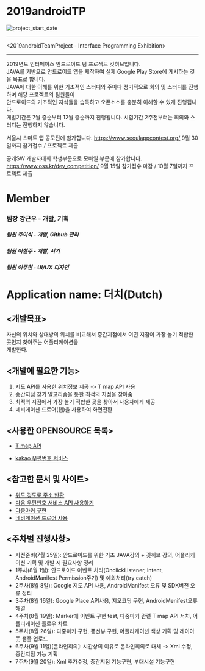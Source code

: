 # 2019androidTP  
![project_start_date](https://img.shields.io/badge/Project%20Start%20Date-2019--07--25-informational.svg)  

***
<2019androidTeamProject - Interface Programming Exhibition>
***
2019년도 인터페이스 안드로이드 팀 프로젝트 깃허브입니다.\
JAVA를 기반으로 안드로이드 앱을 제작하여 실제 Google Play Store에 게시하는 것을 목표로 합니다.\
JAVA에 대한 이해를 위한 기초적인 스터디와 주마다 정기적으로 회의 및 스터디를 진행하며 해당 프로젝트의 팀원들이\
안드로이드의 기초적인 지식들을 습득하고 오픈소스를 충분히 이해할 수 있게 진행됩니다.\
개발기간은 7월 중순부터 12월 중순까지 진행됩니다. 시험기간 2주전부터는 회의와 스터디는 진행하지 않습니다.

서울시 스마트 앱 공모전에 참가합니다. <https://www.seoulappcontest.org/>
9월 30일까지 참가접수 / 프로젝트 제출 

공개SW 개발자대회 학생부문으로 모바일 부문에 참가합니다. <https://www.oss.kr/dev_competition/>
9월 15일 참가접수 마감 / 10월 7일까지 프로젝트 제출

# Member
### 팀장 강근우 - 개발, 기획
##### 팀원 주이식 - 개발, Github 관리 
##### 팀원 이현주 - 개발, 서기
##### 팀원 이주현 - UI/UX 디자인



# Application name: 더치(Dutch)

<개발목표>
---------
자신의 위치와 상대방의 위치를 비교해서 중간지점에서 어떤 지점이 가장 놀기 적합한 곳인지 찾아주는 어플리케이션을\
개발한다.

<개발에 필요한 기능>
-------------------
1. 지도 API를 사용한 위치정보 제공 -> T map API 사용
2. 중간지점 찾기 알고리즘을 통한 최적의 지점을 찾아줌
3. 최적의 지점에서 가장 놀기 적합한 곳을 찾아서 사용자에게 제공
4. 네비게이션 드로어(탭)을 사용하여 화면전환

<사용한 OPENSOURCE 목록>
-----------------------
- [T map API](http://tmapapi.sktelecom.com/main.html#android/guide/androidGuide)

- [kakao 우편번호 서비스](http://postcode.map.daum.net/guide#usage)

<참고한 문서 및 사이트>
---------------------
- [위도 경도로 주소 반환](http://blog.naver.com/PostView.nhn?blogId=robotluv1226&logNo=220851639125)  
- [다음 우편번호 서비스 API 사용하기](https://codeman77.tistory.com/55)  
- [다중마커 구현](https://community.openapi.sk.com/t/tmap/6715)  
- [네비게이션 드로어 사용](https://liveonthekeyboard.tistory.com/entry/%EC%95%88%EB%93%9C%EB%A1%9C%EC%9D%B4%EB%93%9C-%EB%84%A4%EB%B9%84%EA%B2%8C%EC%9D%B4%EC%85%98-%EB%93%9C%EB%A1%9C%EC%96%B4-Navigation-drawer-%EC%82%AC%EC%9A%A9%EB%B2%95)  


<주차별 진행사항>
----------------
- 사전준비(7월 25일): 안드로이드를 위한 기초 JAVA강의 + 깃허브 강의, 어플리케이션 기획 및 개발 시 필요사항 정리  
- 1주차(8월 1일): 안드로이드 이벤트 처리(OnclickListener, Intent, AndroidManifest Permission주기) 및 예외처리(try catch)  
- 2주차(8월 8일): Google 지도 API 사용, AndroidManifest 오류 및 SDK버전 오류 정리  
- 3주차(8월 16일): Google Place API사용, 지오코딩 구현, AndroidMenifest오류 해결  
- 4주차(8월 19일): Marker에 이벤트 구현 test, 다중마커 관련 T map API 서치, 어플리케이션 플로우 차트  
- 5주차(8월 26일): 다중마커 구현, 풍선뷰 구현, 어플리케이션 색상 기획 및 레이아웃 샘플 업로드  
- 6주차(9월 11일)[온라인회의]:  시간상의 이유로 온라인회의로 대체 -> Xml 수정, 중간지점 기능 기획  
- 7주차(9월 20일): Xml 추가수정, 중간지점 기능구현, 부대시설 기능구현
